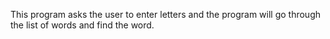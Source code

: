 This program asks the user to enter letters and the program will go through the list of words and find the word.
